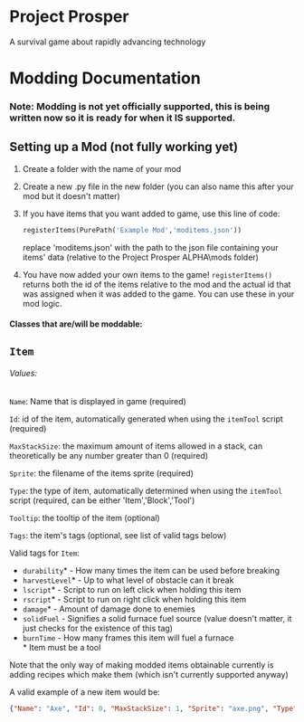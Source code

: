 # Project Prosper
A survival game about rapidly advancing technology



# Modding Documentation
### Note: Modding is not yet officially supported, this is being written now so it is ready for when it IS supported.

## Setting up a Mod (not fully working yet)
1. Create a folder with the name of your mod
   
2. Create a new .py file in the new folder (you can also name this after your mod but it doesn't matter)   
   
3. If you have items that you want added to game, use this line of code:
   ```python
   registerItems(PurePath('Example Mod','moditems.json'))
   ```
   replace 'moditems.json' with the path to the json file containing your items' data (relative to the Project Prosper ALPHA\mods folder)
   
4. You have now added your own items to the game! `registerItems()` returns both the id of the items relative to the mod and the actual id that was assigned when it was added to the game. You can use these in your mod logic.  

  
#### Classes that are/will be moddable:
## `Item`
###### Values:
`Name`: Name that is displayed in game (required)

`Id`: id of the item, automatically generated when using the `itemTool` script (required)

`MaxStackSize`: the maximum amount of items allowed in a stack, can theoretically be any number greater than 0 (required)

`Sprite`: the filename of the items sprite (required)

`Type`: the type of item, automatically determined when using the `itemTool` script (required, can be either 'Item','Block','Tool')

`Tooltip`: the tooltip of the item (optional)

`Tags`: the item's tags (optional, see list of valid tags below)

Valid tags for `Item`:
* `durability`* - How many times the item can be used before breaking
* `harvestLevel`* - Up to what level of obstacle can it break
* `lscript`* - Script to run on left click when holding this item
* `rscript`* - Script to run on right click when holding this item
* `damage`* - Amount of damage done to enemies
* `solidFuel` - Signifies a solid furnace fuel source (value doesn't matter, it just checks for the existence of this tag)
* `burnTime` - How many frames this item will fuel a furnace <br>
\* Item must be a tool
 
Note that the only way of making modded items obtainable currently is adding recipes which make them (which isn't currently supported anyway)

A valid example of a new item would be:
```json
{"Name": "Axe", "Id": 0, "MaxStackSize": 1, "Sprite": "axe.png", "Type": "Item", "Tags": {"durability":50, "harvestLevel":1, "lscript":"l.py", "rscript":"r.py", "damage":10}}
```
